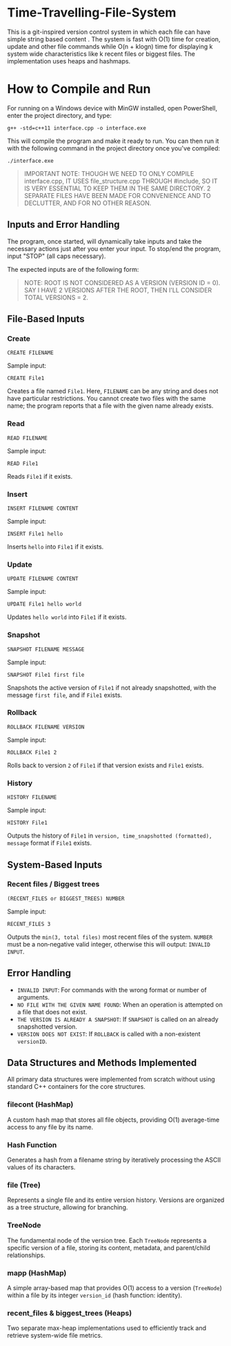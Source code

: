 # Time-Travelling-File-System
This is a git-inspired version control system in which each file can have simple string based content . The system is fast with O(1) time for creation, update and other file commands while O(n + klogn) time for displaying k system wide characteristics like k recent files or biggest files. The implementation uses heaps and hashmaps.


# How to Compile and Run

For running on a Windows device with MinGW installed, open PowerShell, enter the project directory, and type:

```
g++ -std=c++11 interface.cpp -o interface.exe
```

This will compile the program and make it ready to run. You can then run it with the following command in the project directory once you've compiled:

```
./interface.exe
```

> IMPORTANT NOTE: THOUGH WE NEED TO ONLY COMPILE interface.cpp, IT USES file_structure.cpp THROUGH #include, SO IT IS VERY ESSENTIAL TO KEEP THEM IN THE SAME DIRECTORY. 2 SEPARATE FILES HAVE BEEN MADE FOR CONVENIENCE AND TO DECLUTTER, AND FOR NO OTHER REASON.

## Inputs and Error Handling

The program, once started, will dynamically take inputs and take the necessary actions just after you enter your input. To stop/end the program, input "STOP" (all caps necessary).

The expected inputs are of the following form:

> NOTE: ROOT IS NOT CONSIDERED AS A VERSION (VERSION ID = 0). SAY I HAVE 2 VERSIONS AFTER THE ROOT, THEN I'LL CONSIDER TOTAL VERSIONS = 2.

## File-Based Inputs

### Create
```
CREATE FILENAME
```
Sample input:
```
CREATE File1
```
Creates a file named `File1`. Here, `FILENAME` can be any string and does not have particular restrictions. You cannot create two files with the same name; the program reports that a file with the given name already exists.

### Read
```
READ FILENAME
```
Sample input:
```
READ File1
```
Reads `File1` if it exists.

### Insert
```
INSERT FILENAME CONTENT
```
Sample input:
```
INSERT File1 hello
```
Inserts `hello` into `File1` if it exists.

### Update
```
UPDATE FILENAME CONTENT
```
Sample input:
```
UPDATE File1 hello world
```
Updates `hello world` into `File1` if it exists.

### Snapshot
```
SNAPSHOT FILENAME MESSAGE
```
Sample input:
```
SNAPSHOT File1 first file
```
Snapshots the active version of `File1` if not already snapshotted, with the message `first file`, and if `File1` exists.

### Rollback
```
ROLLBACK FILENAME VERSION
```
Sample input:
```
ROLLBACK File1 2
```
Rolls back to version `2` of `File1` if that version exists and `File1` exists.

### History
```
HISTORY FILENAME
```
Sample input:
```
HISTORY File1
```
Outputs the history of `File1` in `version, time_snapshotted (formatted), message` format if `File1` exists.

## System-Based Inputs

### Recent files / Biggest trees
```
(RECENT_FILES or BIGGEST_TREES) NUMBER
```
Sample input:
```
RECENT_FILES 3
```
Outputs the `min(3, total files)` most recent files of the system. `NUMBER` must be a non‑negative valid integer, otherwise this will output: `INVALID INPUT`.

## Error Handling

- `INVALID INPUT`: For commands with the wrong format or number of arguments.
- `NO FILE WITH THE GIVEN NAME FOUND`: When an operation is attempted on a file that does not exist.
- `THE VERSION IS ALREADY A SNAPSHOT`: If `SNAPSHOT` is called on an already snapshotted version.
- `VERSION DOES NOT EXIST`: If `ROLLBACK` is called with a non-existent `versionID`.

## Data Structures and Methods Implemented

All primary data structures were implemented from scratch without using standard C++ containers for the core structures.

### filecont (HashMap)
A custom hash map that stores all file objects, providing O(1) average-time access to any file by its name.

### Hash Function
Generates a hash from a filename string by iteratively processing the ASCII values of its characters.

### file (Tree)
Represents a single file and its entire version history. Versions are organized as a tree structure, allowing for branching.

### TreeNode
The fundamental node of the version tree. Each `TreeNode` represents a specific version of a file, storing its content, metadata, and parent/child relationships.

### mapp (HashMap)
A simple array-based map that provides O(1) access to a version (`TreeNode`) within a file by its integer `version_id` (hash function: identity).

### recent_files & biggest_trees (Heaps)
Two separate max-heap implementations used to efficiently track and retrieve system-wide file metrics.
```

